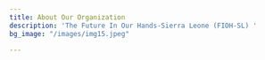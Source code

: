 ```yaml
---
title: About Our Organization
description: 'The Future In Our Hands-Sierra Leone (FIOH-SL) '
bg_image: "/images/img15.jpeg"

---
```

